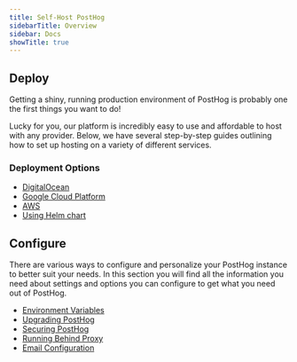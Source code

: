 ```yaml
---
title: Self-Host PostHog
sidebarTitle: Overview
sidebar: Docs
showTitle: true
---
```



## Deploy

Getting a shiny, running production environment of PostHog is probably one the first things you want to do!

Lucky for you, our platform is incredibly easy to use and affordable to host with any provider. Below, we have several step-by-step guides outlining how to set up hosting on a variety of different services.

### **Deployment Options**

- [DigitalOcean](/docs/self-host/deploy/digital-ocean)
- [Google Cloud Platform](/docs/self-host/deploy/gcp)
- [AWS](/docs/self-host/deploy/aws)
- [Using Helm chart](/docs/self-host/deploy/other)

## Configure

There are various ways to configure and personalize your PostHog instance to better suit your needs. In this section you will find all the information you need about settings and options you can configure to get what you need out of PostHog.

- [Environment Variables](/docs/self-host/configure/environment-variables)
- [Upgrading PostHog](/docs/self-host/configure/upgrading-posthog)
- [Securing PostHog](/docs/self-host/configure/securing-posthog)
- [Running Behind Proxy](/docs/self-host/configure/running-behind-proxy)
- [Email Configuration](/docs/self-host/configure/email)
